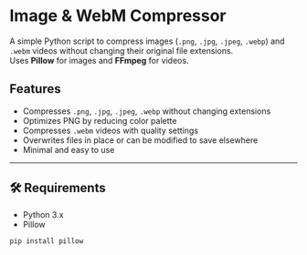 # Image & WebM Compressor

A simple Python script to compress images (`.png`, `.jpg`, `.jpeg`, `.webp`) and `.webm` videos without changing their original file extensions.  
Uses **Pillow** for images and **FFmpeg** for videos.

## Features

- Compresses `.png`, `.jpg`, `.jpeg`, `.webp` without changing extensions  
- Optimizes PNG by reducing color palette  
- Compresses `.webm` videos with quality settings  
- Overwrites files in place or can be modified to save elsewhere  
- Minimal and easy to use  

---

## 🛠 Requirements

- Python 3.x  
- Pillow  
```bash
pip install pillow
